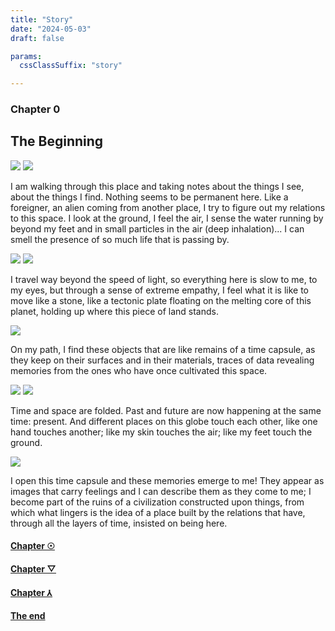 ```yaml
---
title: "Story"
date: "2024-05-03"
draft: false

params:
  cssClassSuffix: "story"

---
```

### Chapter 0

## The Beginning

<img src="/images/shamanObj3.png">
<img src="/images/Mirroring_map_frame.png" class="stickyMap front">
<div class="textBox">
    <p>I am walking through this place and taking notes about the things I see, about the things I find. Nothing seems to be permanent here. Like a foreigner, an alien coming from another place, I try to figure out my relations to this space. I look at the ground, I feel the air, I sense the water running by beyond my feet and in small particles in the air (deep inhalation)... I can smell the presence of so much life that is passing by.</p>
</div>
<div class="sH"></div>
<img src="/images/red_ground.png" class="stickyMap mid">
<img src="/images/yellow_ground2.png" class="stickyMap back">
<div class="textBox">
    <p>I travel way beyond the speed of light, so everything here is slow to me, to my eyes, but through a sense of extreme empathy, I feel what it is like to move like a stone, like a tectonic plate floating on the melting core of this planet, holding up where this piece of land stands.</p>
</div>
<img src="/images/mirroring_water.png" class="stickyMap front">
 <div class="textBox">
    <p>On my path, I find these objects that are like remains of a time capsule, as they keep on their surfaces and in their materials, traces of data revealing memories from the ones who have once cultivated this space.</p>
 </div>
 <img src="/images/Mirroring_map_buildings.png" class="stickyMap middle">
 <img src="/images/Mirroring_map_green.png" class="stickyMap front">
 <div class="textBox">
    <p>Time and space are folded. Past and future are now happening at the same time: present. And different places on this globe touch each other, like one hand touches another; like my skin touches the air; like my feet touch the ground.</p>
 </div>
 <img src="/images/shamanObj3.png" class="shaman">
 <div class="textBox">
     <p>I open this time capsule and these memories emerge to me! They appear as images that carry feelings and I can describe them as they come to me; I become part of the ruins of a civilization constructed upon things, from which what lingers is the idea of a place built by the relations that have, through all the layers of time, insisted on being here.</p>
 </div>
 <div class="lH"></div>
 <div id=story_menu class="front">
 <h4><a href="map/chapters/chapter1/scene1" class="orange">Chapter &#9737;</a></h4>
 <h4><a href="map/chapters/chapter2/scene07" class="dPink">Chapter &#9661;</a></h4>
 <h4><a href="map/chapters/chapter3/scene13" class="yellow">Chapter &#8516;</a></h4>
 <h4><a href="map/chapters/chapter4/scene23" class="black">The end</a></h4>
</div>
 
